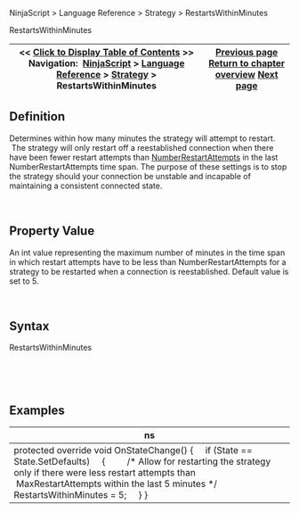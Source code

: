 ﻿


NinjaScript \> Language Reference \> Strategy \> RestartsWithinMinutes






















RestartsWithinMinutes







| \<\< [Click to Display Table of Contents](restartswithinminutes.md) \>\> **Navigation:**     [NinjaScript](ninjascript.md) \> [Language Reference](language_reference_wip.md) \> [Strategy](strategy.md) \> RestartsWithinMinutes | [Previous page](realtimeerrorhandling.md) [Return to chapter overview](strategy.md) [Next page](setorderquantity.md) |
| --- | --- |











## Definition


Determines within how many minutes the strategy will attempt to restart.  The strategy will only restart off a reestablished connection when there have been fewer restart attempts than [NumberRestartAttempts](numberrestartattempts.md) in the last NumberRestartAttempts time span. The purpose of these settings is to stop the strategy should your connection be unstable and incapable of maintaining a consistent connected state.


 


## Property Value


An int value representing the maximum number of minutes in the time span in which restart attempts have to be less than NumberRestartAttempts for a strategy to be restarted when a connection is reestablished. Default value is set to 5\.


 


## Syntax


RestartsWithinMinutes


 


 


## 


## Examples




| ns |
| --- |
| protected override void OnStateChange() {      if (State \=\= State.SetDefaults)      {          /\* Allow for restarting the strategy only if there were less restart attempts than           MaxRestartAttempts within the last 5 minutes \*/          RestartsWithinMinutes \= 5;      } } |









